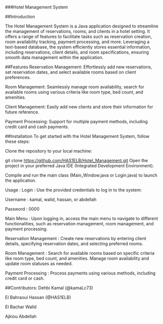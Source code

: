 ###Hotel Management System

##Introduction

The Hotel Management System is a Java application designed to streamline the management of reservations, rooms, and clients in a hotel setting. It offers a range of features to facilitate tasks such as reservation creation, room availability tracking, payment processing, and more. Leveraging a text-based database, the system efficiently stores essential information, including reservations, client details, and room specifications, ensuring smooth data management within the application.

##Features
Reservation Management: Effortlessly add new reservations, set reservation dates, and select available rooms based on client preferences.

Room Management: Seamlessly manage room availability, search for available rooms using various criteria like room type, bed count, and amenities.

Client Management: Easily add new clients and store their information for future reference.

Payment Processing: Support for multiple payment methods, including credit card and cash payments.

##Installation
To get started with the Hotel Management System, follow these steps:

Clone the repository to your local machine:

git clone https://github.com/HAS1ELB/Hotel_Management.git
Open the project in your preferred Java IDE (Integrated Development Environment).

Compile and run the main class (Main_Window.java or Login.java) to launch the application.

Usage :
Login :
Use the provided credentials to log in to the system:

Username : kamal, walid, hassan, or abdellah

Password : 0000

Main Menu :
Upon logging in, access the main menu to navigate to different functionalities, such as reservation management, room management, and payment processing.

Reservation Management :
Create new reservations by entering client details, specifying reservation dates, and selecting preferred rooms.

Room Management :
Search for available rooms based on specific criteria like room type, bed count, and amenities. Manage room availability and update room statuses as needed.

Payment Processing :
Process payments using various methods, including credit card or cash.

##Contributors:
Dehbi Kamal (@kamaLc73)

El Bahraoui Hassan (@HAS1ELB)

El Bachar Walid

Ajkiou Abdellah
